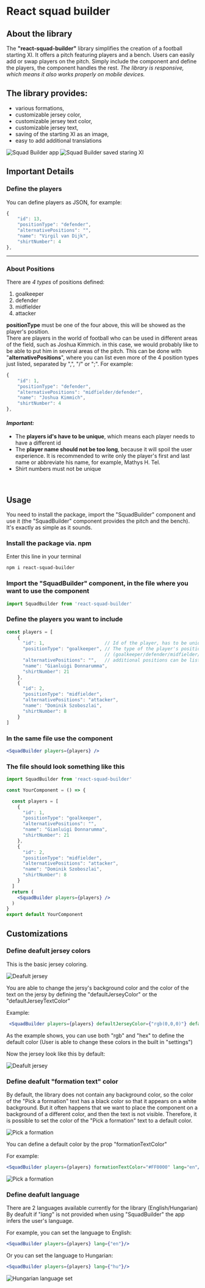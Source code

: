 # React squad builder

## About the library
The **"react-squad-builder"** library simplifies the creation of a football starting XI. It offers a pitch featuring players and a bench. Users can easily add or swap players on the pitch. Simply include the component and define the players, the component handles the rest. *The library is responsive, which means it also works properly on mobile devices.*

## The library provides:
* various formations,
* customizable jersey color,
* customizable jersey text color,
* customizable jersey  text,
* saving of the starting XI as an image,
* easy to add additional translations

![Squad Builder app](squad_builder.jpg)
![Squad Builder saved staring XI](squad_builder2.png)

## **Important Details**
### Define the players

You can define players as JSON, for example:
```js
{
    "id": 13,
    "positionType": "defender",
    "alternativePositions": "",
    "name": "Virgil van Dijk",
    "shirtNumber": 4
},
```
<hr>

### **About Positions**
There are *4 types* of positions defined: 
1. goalkeeper
2. defender
3. midfielder
4. attacker

**positionType** must be one of the four above, this will be showed as the player's position.<br>
There are players in the world of football who can be used in different areas of the field, such as Joshua Kimmich. in this case, we would probably like to be able to put him in several areas of the pitch. This can be done with "**alternativePositions**", where you can list even more of the 4 position types just listed, separated by ",", "/" or ";". For example: 
```js
{
    "id": 1,
    "positionType": "defender",
    "alternativePositions": "midfielder/defender",
    "name": "Joshua Kimmich",
    "shirtNumber": 4
},
```

#### ***Important:***
* The **players id's have to be unique**, which means each player needs to have a different id
* The **player name should not be too long**, because it will spoil the user experience. It is recommended to write only the player's first and last name or abbreviate his name, for example, Mathys H. Tel.
* Shirt numbers must not be unique

<br>

## **Usage**
You need to install the package, import the "SquadBuilder" component and use it (the "SquadBuilder" component provides the pitch and the bench). It's exactly as simple as it sounds.

### Install the package via. npm
Enter this line in your terminal
```ps
npm i react-squad-builder
```

### Import the "SquadBuilder" component, in the file where you want to use the component
```jsx
import SquadBuilder from 'react-squad-builder'
```

### Define the players you want to include
```jsx
const players = [
    {
      "id": 1,                      // Id of the player, has to be unique
      "positionType": "goalkeeper", // The type of the player's position
                                    // (goalkeeper/defender/midfielder/attacker)
      "alternativePositions": "",   // additional positions can be listed separated by ", "/" or ";"
      "name": "Gianluigi Donnarumma",
      "shirtNumber": 21
    },
    {
      "id": 2,
      "positionType": "midfielder",
      "alternativePositions": "attacker",
      "name": "Dominik Szoboszlai",
      "shirtNumber": 8
    }
]
```

### In the same file use the component
```jsx
<SquadBuilder players={players} />
```

### The file should look something like this
```jsx
import SquadBuilder from 'react-squad-builder'

const YourComponent = () => {

  const players = [
    {
      "id": 1,
      "positionType": "goalkeeper",
      "alternativePositions": "",
      "name": "Gianluigi Donnarumma",
      "shirtNumber": 21
    },
    {
      "id": 2,
      "positionType": "midfielder",
      "alternativePositions": "attacker",
      "name": "Dominik Szoboszlai",
      "shirtNumber": 8
    }
  ]
  return (
    <SquadBuilder players={players} />
  )
}
export default YourComponent
```

## Customizations

### **Define deafult jersey colors**
This is the basic jersey coloring.

![Deafult jersey](deafultJersey.jpg)

You are able to change the jersy's background color and the color of the text on the jersy by defining the "defaultJerseyColor" or the "defaultJerseyTextColor"

Example:
```jsx
 <SquadBuilder players={players} defaultJerseyColor={"rgb(0,0,0)"} defaultJerseyTextColor={"#FFFF00"}/>
```
As the example shows, you can use both "rgb" and "hex" to define the default color
(User is able to change these colors in the built in "settings")

Now the jersey look like this by default:

![Deafult jersey](deafultJersey2.jpg)

### **Define deafult "formation text" color**
By default, the library does not contain any background color, so the color of the "Pick a formation" text has a black color so that it appears on a white background. But it often happens that we want to place the component on a background of a different color, and then the text is not visible. Therefore, it is possible to set the color of the "Pick a formation" text to a default color.

![Pick a formation](pickFormation.jpg)

You can define a default color by the prop "formationTextColor"

For example: 
```jsx
<SquadBuilder players={players} formationTextColor="#FF0000" lang="en"/>
```
![Pick a formation](pickFormationRed.jpg)

### **Define deafult language**
There are 2 languages available currently for the library (English/Hungarian)
By deafult if "*lang*" is not provided when using "SquadBuilder" the app infers the user's language.

For example, you can set the language to English:
```jsx
<SquadBuilder players={players} lang={"en"}/>
```
Or you can set the language to Hungarian:

```jsx
<SquadBuilder players={players} lang={"hu"}/>
```

![Hungarian language set](huLang.jpg)